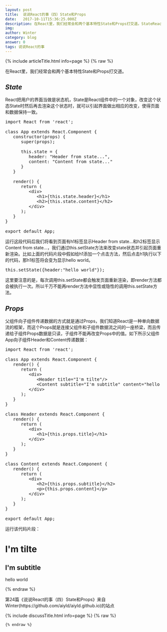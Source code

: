 ```yaml
---
layout: post
title:  说说React的事（四）State和Props
date:   2017-10-11T15:36:25.000Z
description: 在React里，我们经常会和两个基本特性State和Props打交道。StateReact把用户的界面当做是状态机，State是React组件中的一个对象，改变...
img: 
author: Winter
category: blog
answer: 0
tags: 说说React的事
---
```

<div class="article-root">
  <div class="article">
    {% include articleTitle.html info=page %}
    {% raw %}
    <div class="article-content"><p>在React里，我们经常会和两个基本特性State和Props打交道。</p>

<h2><em><strong>State</strong></em></h2>

<p>React把用户的界面当做是状态机，State是React组件中的一个对象，改变这个状态State时然后再去渲染这个状态时，就可以引起界面做出相应的改变，使得页面和数据保持一致。</p>

<pre>
import React from &#39;react&#39;;

class App extends React.Component {
   constructor(props) {
      super(props);
		
      this.state = {
         header: &quot;Header from state...&quot;,
         content: &quot;Content from state...&quot;
      }
   }
	
   render() {
      return (
         &lt;div&gt;
            &lt;h1&gt;{this.state.header}&lt;/h1&gt;
            &lt;h2&gt;{this.state.content}&lt;/h2&gt;
         &lt;/div&gt;
      );
   }
}

export default App;</pre>

<p>运行这段代码后我们将看到页面有h1标签显示Header from state...和h2标签显示Content from state...，我们通过this.setState方法来改变state状态并引起页面重新渲染。比如上面的代码片段中假如给h1添加一个点击方法，然后点击h1执行以下的代码，那h1标签将会变为显示hello world。</p>

<pre>
this.setState({header:&quot;hello world&quot;});</pre>

<p>这里要注意的是，每次调用this.setState都会触发页面重新渲染，即render方法都会被执行一次。所以千万不能再render方法中显性或隐性的调用this.setState方法。</p>

<h2><em><strong>Props</strong></em></h2>

<p>父组件向子组件传递数据的方式就是通过Props，我们知道React是一种单向数据流的框架，而这个Props就是连接父组件和子组件数据流之间的一座桥梁，而且传递给子组件Props数据是只读，子组件不能再改变Props中的值。如下所示父组件App向子组件Header和Content传递数据：</p>

<pre>
import React from &#39;react&#39;;

class App extends React.Component {
   render() {
      return (
         &lt;div&gt;
            &lt;Header title=&quot;I&#39;m tilte&quot;/&gt;
            &lt;Content subtitle=&quot;I&#39;m subtitle&quot; content=&quot;hello world&quot;/&gt;
         &lt;/div&gt;
      );
   }
}

class Header extends React.Component {
   render() {
      return (
         &lt;div&gt;
            &lt;h1&gt;{this.props.title}&lt;/h1&gt;
         &lt;/div&gt;
      );
   }
}

class Content extends React.Component {
   render() {
      return (
         &lt;div&gt;
            &lt;h2&gt;{this.props.subtitle}&lt;/h2&gt;
            &lt;p&gt;{this.props.content}&lt;/p&gt;
         &lt;/div&gt;
      );
   }
}

export default App;</pre>

<p>运行该代码片段：</p>

<h1>I&#39;m tilte</h1>

<h2>I&#39;m subtitle</h2>

<p>hello world</p>
</div>
    {% endraw %}
  </div>
  <p class="winter_mark">第24篇《说说React的事（四）State和Props》来自Winter(https://github.com/aiyld/aiyld.github.io)的站点</p>
  <div class="discuss-wrapper">
    {% include discussTitle.html info=page %}
    {% raw %}
    
    {% endraw %}
  </div>
<div>
